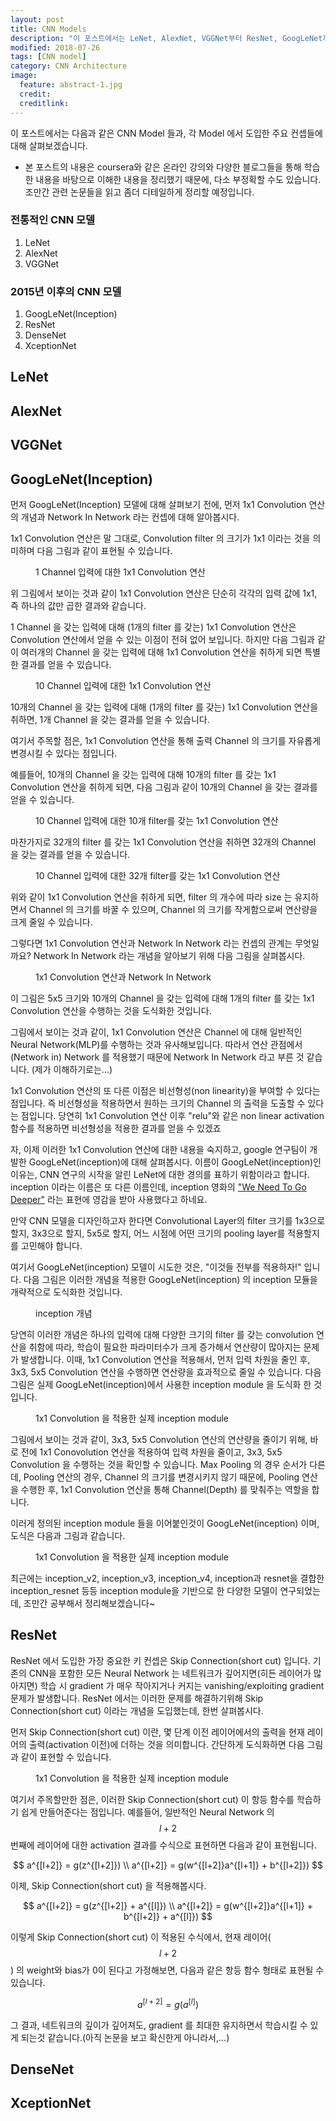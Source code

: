 ```yaml
---
layout: post
title: CNN Models
description: "이 포스트에서는 LeNet, AlexNet, VGGNet부터 ResNet, GoogLeNet까지 다양한 CNN Model들과 Model들에서 사용한 주요 컨셉 등에 대해 다룰 예정입니다."
modified: 2018-07-26
tags: [CNN model]
category: CNN Architecture
image:
  feature: abstract-1.jpg
  credit:
  creditlink:
---
```


이 포스트에서는 다음과 같은 CNN Model 들과, 각 Model 에서 도입한 주요 컨셉들에 대해 살펴보겠습니다.

* 본 포스트의 내용은 coursera와 같은 온라인 강의와 다양한 블로그들을 통해 학습한 내용을 바탕으로 이해한 내용을 정리했기 때문에, 다소 부정확할 수도 있습니다. 조만간 관련 논문들을 읽고 좀더 디테일하게 정리할 예정입니다.

### 전통적인 CNN 모델
1. LeNet
2. AlexNet
3. VGGNet

### 2015년 이후의 CNN 모델
1. GoogLeNet(Inception)
2. ResNet
3. DenseNet
4. XceptionNet


## LeNet

## AlexNet

## VGGNet

## GoogLeNet(Inception)

먼저 GoogLeNet(Inception) 모델에 대해 살펴보기 전에, 먼저 1x1 Convolution 연산의 개념과 Network In Network 라는 컨셉에 대해 알아봅시다.

1x1 Convolution 연산은 말 그대로, Convolution filter 의 크기가 1x1 이라는 것을 의미하며 다음 그림과 같이 표현될 수 있습니다.

<figure>
	<img src="/images/contents/1x1Conv_1.jpg" alt="">
	<figcaption>1 Channel 입력에 대한 1x1 Convolution 연산</figcaption>
</figure>

위 그림에서 보이는 것과 같이 1x1 Convolution 연산은 단순히 각각의 입력 값에 1x1, 즉 하나의 값만 곱한 결과와 같습니다.

1 Channel 을 갖는 입력에 대해 (1개의 filter 를 갖는) 1x1 Convolution 연산은 Convolution 연산에서 얻을 수 있는 이점이 전혀 없어 보입니다. 하지만 다음 그림과 같이 여러개의 Channel 을 갖는 입력에 대해 1x1 Convolution 연산을 취하게 되면 특별한 결과를 얻을 수 있습니다.

<figure>
	<img src="/images/contents/1x1Conv_2.jpg" alt="">
	<figcaption>10 Channel 입력에 대한 1x1 Convolution 연산</figcaption>
</figure>

10개의 Channel 을 갖는 입력에 대해 (1개의 filter 를 갖는) 1x1 Convolution 연산을 취하면, 1개 Channel 을 갖는 결과를 얻을 수 있습니다.

여기서 주목할 점은, 1x1 Convolution 연산을 통해 출력 Channel 의 크기를 자유롭게 변경시킬 수 있다는 점입니다.

예를들어, 10개의 Channel 을 갖는 입력에 대해 10개의 filter 를 갖는 1x1 Convolution 연산을 취하게 되면, 다음 그림과 같이 10개의 Channel 을 갖는 결과를 얻을 수 있습니다.

<figure>
	<img src="/images/contents/1x1Conv_3.jpg" alt="">
	<figcaption>10 Channel 입력에 대한 10개 filter를 갖는 1x1 Convolution 연산</figcaption>
</figure>

마찬가지로 32개의 filter 를 갖는 1x1 Convolution 연산을 취하면 32개의 Channel 을 갖는 결과를 얻을 수 있습니다.

<figure>
	<img src="/images/contents/1x1Conv_4.jpg" alt="">
	<figcaption>10 Channel 입력에 대한 32개 filter를 갖는 1x1 Convolution 연산</figcaption>
</figure>

위와 같이 1x1 Convolution 연산을 취하게 되면, filter 의 개수에 따라 size 는 유지하면서 Channel 의 크기를 바꿀 수 있으며, Channel 의 크기를 작게함으로써 연산량을 크게 줄일 수 있습니다.

그렇다면 1x1 Convolution 연산과 Network In Network 라는 컨셉의 관계는 무엇일까요? Network In Network 라는 개념을 알아보기 위해 다음 그림을 살펴봅시다.

<figure>
	<img src="/images/contents/1x1Conv_NIN.jpg" alt="">
	<figcaption>1x1 Convolution 연산과 Network In Network</figcaption>
</figure>

이 그림은 5x5 크기와 10개의 Channel 을 갖는 입력에 대해 1개의 filter 를 갖는 1x1 Convolution 연산을 수행하는 것을 도식화한 것입니다.

그림에서 보이는 것과 같이, 1x1 Convolution 연산은 Channel 에 대해 일반적인 Neural Network(MLP)를 수행하는 것과 유사해보입니다.
따라서 연산 관점에서(Network in) Network 를 적용했기 때문에 Network In Network 라고 부른 것 같습니다. (제가 이해하기로는...)

1x1 Convolution 연산의 또 다른 이점은 비선형성(non linearity)을 부여할 수 있다는 점입니다. 즉 비선형성을 적용하면서 원하는 크기의 Channel 의 출력을 도출할 수 있다는 점입니다.
당연히 1x1 Convolution 연산 이후 "relu"와 같은 non linear activation 함수를 적용하면 비선형성을 적용한 결과를 얻을 수 있겠죠

자, 이제 이러한 1x1 Convolution 연산에 대한 내용을 숙지하고, google 연구팀이 개발한 GoogLeNet(inception)에 대해 살펴봅시다.
이름이 GoogLeNet(inception)인 이유는, CNN 연구의 시작을 알린 LeNet에 대한 경의를 표하기 위함이라고 합니다. inception 이라는 이름은 또 다른 이름인데, inception 영화의 ["We Need To Go Deeper"](http://knowyourmeme.com/memes/we-need-to-go-deeper) 라는 표현에 영감을 받아 사용했다고 하네요.

만약 CNN 모델을 디자인하고자 한다면 Convolutional Layer의 filter 크기를 1x3으로 할지, 3x3으로 할지, 5x5로 할지, 어느 시점에 어떤 크기의 pooling layer를 적용할지를 고민해야 합니다.

여기서 GoogLeNet(inception) 모델이 시도한 것은, "이것들 전부를 적용하자!" 입니다. 다음 그림은 이러한 개념을 적용한 GoogLeNet(inception) 의 inception 모듈을 개략적으로 도식화한 것입니다.

<figure>
	<img src="/images/contents/inception_1.jpg" alt="">
	<figcaption>inception 개념</figcaption>
</figure>

당연히 이러한 개념은 하나의 입력에 대해 다양한 크기의 filter 를 갖는 convolution 연산을 취함에 따라, 학습이 필요한 파라미터수가 크게 증가해서 연산량이 많아지는 문제가 발생합니다.
이때, 1x1 Convolution 연산을 적용해서, 먼저 입력 차원을 줄인 후, 3x3, 5x5 Convolution 연산을 수행하면 연산량을 효과적으로 줄일 수 있습니다.
다음 그림은 실제 GoogLeNet(inception)에서 사용한 inception module 을 도식화 한 것입니다.

<figure>
	<img src="/images/contents/inception_module.jpg" alt="">
	<figcaption>1x1 Convolution 을 적용한 실제 inception module</figcaption>
</figure>

그림에서 보이는 것과 같이, 3x3, 5x5 Convolution 연산의 연산량을 줄이기 위해, 바로 전에 1x1 Conovolution 연산을 적용하여 입력 차원을 줄이고, 3x3, 5x5 Convolution 을 수행하는 것을 확인할 수 있습니다.
Max Pooling 의 경우 순서가 다른데, Pooling 연산의 경우, Channel 의 크기를 변경시키지 않기 때문에, Pooling 연산을 수행한 후, 1x1 Convolution 연산을 통해 Channel(Depth) 를 맞춰주는 역할을 합니다.

이러게 정의된 inception module 들을 이어붙인것이 GoogLeNet(inception) 이며, 도식은 다음과 그림과 같습니다.

<figure>
	<img src="/images/contents/googlenet_model.JPG" alt="">
	<figcaption>1x1 Convolution 을 적용한 실제 inception module</figcaption>
</figure>

최근에는 inception_v2, inception_v3, inception_v4, inception과 resnet을 결합한 inception_resnet 등등 inception module을 기반으로 한 다양한 모델이 연구되었는데,
조만간 공부해서 정리해보겠습니다~

## ResNet

ResNet 에서 도입한 가장 중요한 키 컨셉은 Skip Connection(short cut) 입니다.
기존의 CNN을 포함한 모든 Neural Network 는 네트워크가 깊어지면(히든 레이어가 많아지면) 학습 시 gradient 가 매우 작아지거나 커지는 vanishing/exploiting gradient 문제가 발생합니다.
ResNet 에서는 이러한 문제를 해결하기위해 Skip Connection(short cut) 이라는 개념을 도입했는데, 한번 살펴봅시다.

먼저 Skip Connection(short cut) 이란, 몇 단계 이전 레이어에서의 출력을 현재 레이어의 출력(activation 이전)에 더하는 것을 의미합니다. 간단하게 도식화하면 다음 그림과 같이 표현할 수 있습니다.

<figure>
	<img style='text-align=center' src="/images/contents/skipconnection.JPG" alt="">
	<figcaption>1x1 Convolution 을 적용한 실제 inception module</figcaption>
</figure>

여기서 주목할만한 점은, 이러한 Skip Connection(short cut) 이 항등 함수를 학습하기 쉽게 만들어준다는 점입니다.
예를들어, 일반적인 Neural Network 의 $$ l+2 $$ 번째에 레이어에 대한 activation 결과를 수식으로 표현하면 다음과 같이 표현됩니다.

$$
    a^{[l+2]} = g(z^{[l+2]}) \\
    a^{[l+2]} = g(w^{[l+2]}a^{[l+1]} + b^{[l+2]})
$$

이제, Skip Connection(short cut) 을 적용해봅시다.

$$
    a^{[l+2]} = g(z^{[l+2]} + a^{[l]}) \\
    a^{[l+2]} = g(w^{[l+2]}a^{[l+1]} + b^{[l+2]} + a^{[l]})
$$

이렇게 Skip Connection(short cut) 이 적용된 수식에서, 현재 레이어($$l+2$$) 의 weight와 bias가 0이 된다고 가정해보면, 다음과 같은 항등 함수 형태로 표현될 수 있습니다.

$$
    a^{[l+2]} = g(a^{[l]})
$$

그 결과, 네트워크의 깊이가 깊어져도, gradient 를 최대한 유지하면서 학습시킬 수 있게 되는것 같습니다.(아직 논문을 보고 확신한게 아니라서,...)

## DenseNet

## XceptionNet